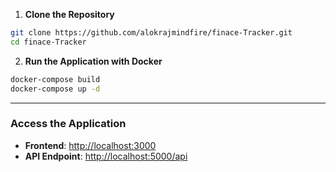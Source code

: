1. **Clone the Repository**

```bash
git clone https://github.com/alokrajmindfire/finace-Tracker.git
cd finace-Tracker
````

2. **Run the Application with Docker**

```bash
docker-compose build
docker-compose up -d
```

---

### Access the Application

* **Frontend**: [http://localhost:3000](http://localhost:3000)
* **API Endpoint**: [http://localhost:5000/api](http://localhost:5000/api)

